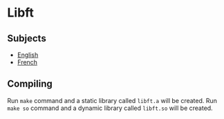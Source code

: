 # Libft

## Subjects

- [English](subjects/libft.en.pdf)
- [French](subjects/libft.fr.pdf)

## Compiling

Run `make` command and a static library called `libft.a` will be created.
Run `make so` command and a dynamic library called `libft.so` will be created.
